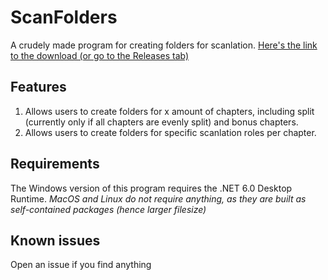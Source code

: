 # ScanFolders
A crudely made program for creating folders for scanlation.
[Here's the link to the download (or go to the Releases tab)](https://github.com/TheFrisianGamer/ScanFolders/releases/latest)

## Features
1. Allows users to create folders for x amount of chapters, including split (currently only if all chapters are evenly split) and bonus chapters.
2. Allows users to create folders for specific scanlation roles per chapter.

## Requirements
The Windows version of this program requires the .NET 6.0 Desktop Runtime.
*MacOS and Linux do not require anything, as they are built as self-contained packages (hence larger filesize)*

## Known issues
Open an issue if you find anything
